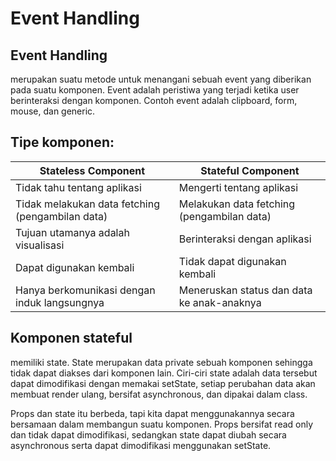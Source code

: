 # Event Handling

## Event Handling

merupakan suatu metode untuk menangani sebuah event yang diberikan pada suatu komponen. Event adalah peristiwa yang terjadi ketika user berinteraksi dengan komponen. Contoh event adalah clipboard, form, mouse, dan generic.

## Tipe komponen:

| Stateless Component                              | Stateful Component                         |
| ------------------------------------------------ | ------------------------------------------ |
| Tidak tahu tentang aplikasi                      | Mengerti tentang aplikasi                  |
| Tidak melakukan data fetching (pengambilan data) | Melakukan data fetching (pengambilan data) |
| Tujuan utamanya adalah visualisasi               | Berinteraksi dengan aplikasi               |
| Dapat digunakan kembali                          | Tidak dapat digunakan kembali              |
| Hanya berkomunikasi dengan induk langsungnya     | Meneruskan status dan data ke anak-anaknya |

## Komponen stateful

memiliki state. State merupakan data private sebuah komponen sehingga tidak dapat diakses dari komponen lain. Ciri-ciri state adalah data tersebut dapat dimodifikasi dengan memakai setState, setiap perubahan data akan membuat render ulang, bersifat asynchronous, dan dipakai dalam class.

Props dan state itu berbeda, tapi kita dapat menggunakannya secara bersamaan dalam membangun suatu komponen. Props bersifat read only dan tidak dapat dimodifikasi, sedangkan state dapat diubah secara asynchronous serta dapat dimodifikasi menggunakan setState.

